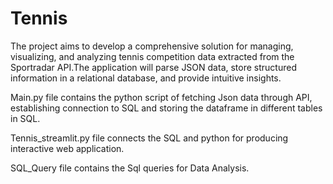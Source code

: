 # Tennis
The project aims to develop a comprehensive solution for managing, visualizing, and analyzing tennis competition data extracted from the Sportradar API.The application will parse JSON data, store structured information in a relational database, and provide intuitive insights.

Main.py file contains the python script of fetching Json data through API, establishing connection to SQL and storing the dataframe in different tables in SQL.

Tennis_streamlit.py file connects the SQL and python for producing interactive web application.

SQL_Query file contains the Sql queries for Data Analysis.
